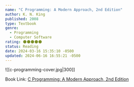 ```yaml
---
name: "C Programming: A Modern Approach, 2nd Edition"
author: K. N. King
published: 2008
type: Textbook
genre:
  - Programming
  - Computer Software
rating: 🌑🌑🌑🌑🌑
status: Reading
date: 2024-03-16 15:35:10 -0500
updated: 2024-06-16 16:55:21 -0500
---
```


![[c-programming-cover.jpg|300]]

Book Link: [C Programming: A Modern Approach, 2nd Edition](https://www.amazon.com/C-Programming-Modern-Approach-2nd/dp/0393979504)
